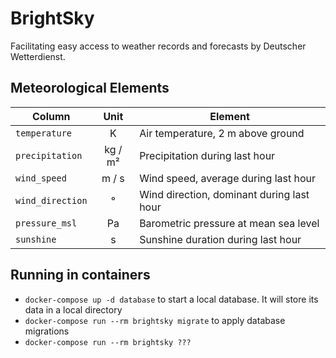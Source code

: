 # BrightSky

Facilitating easy access to weather records and forecasts by Deutscher
Wetterdienst.


## Meteorological Elements

| Column               | Unit    | Element
| -------------------- | :-----: | --------------------------------------------
| `temperature`        | K       | Air temperature, 2 m above ground
| `precipitation`      | kg / m² | Precipitation during last hour
| `wind_speed`         | m / s   | Wind speed, average during last hour
| `wind_direction`     | °       | Wind direction, dominant during last hour
| `pressure_msl`       | Pa      | Barometric pressure at mean sea level
| `sunshine`           | s       | Sunshine duration during last hour

## Running in containers

- `docker-compose up -d database` to start a local database. It will store its data in a local directory
- `docker-compose run --rm brightsky migrate` to apply database migrations
- `docker-compose run --rm brightsky ???`

